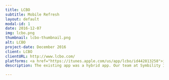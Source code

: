 ```yaml
---
title: LCBO
subtitle: Mobile Refresh
layout: default
modal-id: 1
date: 2016-12-07
img: lcbo.png
thumbnail: lcbo-thumbnail.png
alt: LCBO
project-date: December 2016
client: LCBO
clientURL: http://www.lcbo.com/
platforms: <a href="https://itunes.apple.com/us/app/lcbo/id442813258">iOS</a> & <a href="https://play.google.com/store/apps/details?id=com.lcbo.lcbo">Android</a>
description: The existing app was a hybrid app. Our team at Symbility Intersect got down and hammered out a beautiful new experience, from the ground up, in <b>one month</b>. My involvement was spearheading the iOS front, along with guiding the Android team toward success, while maintaining goals and project expectations with the client. A fun project, built purely in Swift.

---
```

